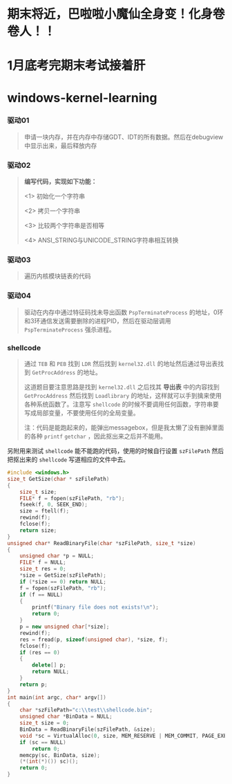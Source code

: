 # 期末将近，巴啦啦小魔仙全身变！化身卷卷人！！

# 1月底考完期末考试接着肝

# windows-kernel-learning

### 驱动01

> 申请一块内存，并在内存中存储GDT、IDT的所有数据。然后在debugview中显示出来，最后释放内存

### 驱动02

>**编写代码，实现如下功能：**
>
><1> 初始化一个字符串
>
><2> 拷贝一个字符串
>
><3> 比较两个字符串是否相等
>
><4> ANSI_STRING与UNICODE_STRING字符串相互转换

### 驱动03

>遍历内核模块链表的代码

### 驱动04

>驱动在内存中通过特征码找未导出函数 `PspTerminateProcess` 的地址，0环和3环通信发送需要删除的进程PID，然后在驱动层调用 `PspTerminateProcess` 强杀进程。

### shellcode

> 通过 `TEB` 和 `PEB` 找到 `LDR` 然后找到 `kernel32.dll` 的地址然后通过导出表找到 `GetProcAddress` 的地址。
>
> 这道题目要注意思路是找到 `kernel32.dll` 之后找其 **导出表** 中的内容找到 `GetProcAddress` 然后找到 `Loadlibrary` 的地址，这样就可以手到擒来使用各种系统函数了。注意写 `shellcode` 的时候不要调用任何函数，字符串要写成局部变量，不要使用任何的全局变量。
>
> 注：代码是能跑起来的，能弹出messagebox，但是我太懒了没有删掉里面的各种 `printf` `getchar` ，因此抠出来之后并不能用。

另附用来测试 `shellcode` 能不能跑的代码，使用的时候自行设置 `szFilePath` 然后把抠出来的 `shellcode` 写道相应的文件中去。

```cpp
#include <windows.h>
size_t GetSize(char * szFilePath)
{
	size_t size;
	FILE* f = fopen(szFilePath, "rb");
	fseek(f, 0, SEEK_END);
	size = ftell(f);
	rewind(f);
	fclose(f);
	return size;
}
unsigned char* ReadBinaryFile(char *szFilePath, size_t *size)
{
	unsigned char *p = NULL;
	FILE* f = NULL;
	size_t res = 0;
	*size = GetSize(szFilePath);
	if (*size == 0) return NULL;		
	f = fopen(szFilePath, "rb");
	if (f == NULL)
	{
		printf("Binary file does not exists!\n");
		return 0;
	}
	p = new unsigned char[*size];
	rewind(f);
	res = fread(p, sizeof(unsigned char), *size, f);
	fclose(f);
	if (res == 0)
	{
		delete[] p;
		return NULL;
	}
	return p;
}
int main(int argc, char* argv[])
{
	char *szFilePath="c:\\test\\shellcode.bin";
	unsigned char *BinData = NULL;
	size_t size = 0;	
	BinData = ReadBinaryFile(szFilePath, &size);
	void *sc = VirtualAlloc(0, size, MEM_RESERVE | MEM_COMMIT, PAGE_EXECUTE_READWRITE);
	if (sc == NULL)	
		return 0;	
	memcpy(sc, BinData, size);
	(*(int(*)()) sc)();	
	return 0;
}
```



